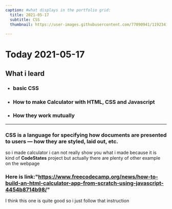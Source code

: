 ```yaml
---
caption: #what displays in the portfolio grid:
  title: 2021-05-17
  subtitle: CSS
  thumbnail: https://user-images.githubusercontent.com/77090941/119234172-69717180-bb67-11eb-8acc-f687aa97de80.jpg
  
---
```

# Today  2021-05-17
## What i leard 
- ### basic CSS 
- ### How to make Calculator with HTML, CSS and Javascript
- ### How they work mutually 
*** 
### CSS is a language for specifying how documents are presented to users — how they are styled, laid out, etc.

so i made calculator i can not really show you what i made because it is kind of 
**CodeStates** project but actually there are plenty of other example on the webpage

### Here is link:"https://www.freecodecamp.org/news/how-to-build-an-html-calculator-app-from-scratch-using-javascript-4454b8714b98/"
 I think this one is quite good so i just follow that instruction 
